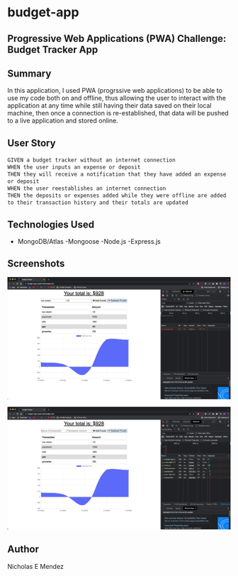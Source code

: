 # budget-app
## Progressive Web Applications (PWA) Challenge: Budget Tracker App

## Summary 
In this application, I used PWA (progrssive web applications) to be able to use my code both on and offline, thus allowing the user to interact with the application at any time while still having their data saved on their local machine, then once a connection is re-established, that data will be pushed to a live application and stored online.

## User Story
```
GIVEN a budget tracker without an internet connection
WHEN the user inputs an expense or deposit
THEN they will receive a notification that they have added an expense or deposit
WHEN the user reestablishes an internet connection
THEN the deposits or expenses added while they were offline are added to their transaction history and their totals are updated
```

## Technologies Used
- MongoDB/Atlas
-Mongoose
-Node.js
-Express.js

## Screenshots


![Offline](./assets/offline.png)


![Online](./assets/online.png)

## Author
Nicholas E Mendez
